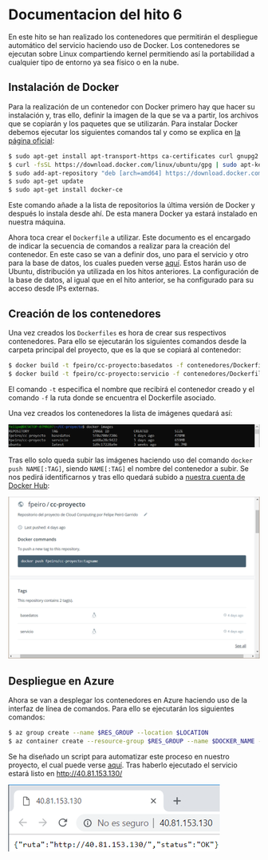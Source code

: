 # Documentacion del hito 6

En este hito se han realizado los contenedores que permitirán el despliegue automático del servicio haciendo uso de Docker. Los
contenedores se ejecutan sobre Linux compartiendo kernel permitiendo así la portabilidad a cualquier tipo de entorno ya sea físico o en la nube.

## Instalación de Docker

Para la realización de un contenedor con Docker primero hay que hacer su instalación y, tras ello, definir la imagen de la que se va a
partir, los archivos que se copiarán y los paquetes que se utilizarán. Para instalar Docker debemos ejecutar los siguientes comandos tal
y como se explica en [la página oficial](https://docs.docker.com/install/linux/docker-ce/ubuntu/):

```sh
$ sudo apt-get install apt-transport-https ca-certificates curl gnupg2 software-properties-common
$ curl -fsSL https://download.docker.com/linux/ubuntu/gpg | sudo apt-key add -
$ sudo add-apt-repository "deb [arch=amd64] https://download.docker.com/linux/ubuntu $(lsb_release -cs) stable"
$ sudo apt-get update
$ sudo apt-get install docker-ce
```

Este comando añade a la lista de repositorios la última versión de Docker y después lo instala desde ahí. De esta manera Docker ya estará instalado en nuestra máquina.

Ahora toca crear el `Dockerfile` a utilizar. Este documento es el encargado de indicar la secuencia de comandos a realizar para la
creación del contenedor. En este caso se van a definir dos, uno para el servicio y otro para la base de datos, los cuales pueden verse
[aquí](https://github.com/fpeiro/CC-proyecto/tree/master/contenedores). Estos harán uso de Ubuntu, distribución ya utilizada en los hitos anteriores. La configuración de la base de datos, al igual que en el hito anterior, se ha configurado para su acceso desde IPs externas.

## Creación de los contenedores

Una vez creados los `Dockerfiles` es hora de crear sus respectivos contenedores. Para ello se ejecutarán los siguientes comandos desde
la carpeta principal del proyecto, que es la que se copiará al contenedor:

```sh
$ docker build -t fpeiro/cc-proyecto:basedatos -f contenedores/Dockerfile-basedatos .
$ docker build -t fpeiro/cc-proyecto:servicio -f contenedores/Dockerfile-servicio .
```

El comando `-t` especifica el nombre que recibirá el contenedor creado y el comando `-f` la ruta donde se encuentra el Dockerfile
asociado.

Una vez creados los contenedores la lista de imágenes quedará así:

![Imágenes de Docker](https://github.com/fpeiro/CC-proyecto/blob/gh-pages/images/docker-images.png)

Tras ello solo queda subir las imágenes haciendo uso del comando `docker push NAME[:TAG]`, siendo `NAME[:TAG]` el nombre del contenedor a subir. Se nos pedirá identificarnos y tras ello quedará subido a [nuestra cuenta de Docker Hub](https://cloud.docker.com/repository/docker/fpeiro/cc-proyecto):

![Proyecto en Docker Hub](https://github.com/fpeiro/CC-proyecto/blob/gh-pages/images/dockerhub-project.png)

## Despliegue en Azure

Ahora se van a desplegar los contenedores en Azure haciendo uso de la interfaz de línea de comandos. Para ello se ejecutarán los siguientes comandos:

```sh
$ az group create --name $RES_GROUP --location $LOCATION
$ az container create --resource-group $RES_GROUP --name $DOCKER_NAME --image $IMAGE --dns-name-label $DNS_NAME --ports $OPEN_PORTS
```

Se ha diseñado un script para automatizar este proceso en nuestro proyecto, el cual puede verse [aquí](https://github.com/fpeiro/CC-proyecto/blob/master/contenedores/configure.sh). Tras haberlo ejecutado el servicio estará listo en http://40.81.153.130/

![Proyecto en Chrome](https://github.com/fpeiro/CC-proyecto/blob/gh-pages/images/azure-chrome4.png)
